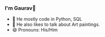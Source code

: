 ### I'm Gaurav👋
- 🔭 He mostly code in Python, SQL
- 💬 He also likes to talk about Art paintings.
- 😄 Pronouns: His/Him

<!--
**ggurjar333/ggurjar333** is a ✨ _special_ ✨ repository because its `README.md` (this file) appears on your GitHub profile.

Here are some ideas to get you started:

-->
